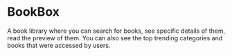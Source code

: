 # BookBox
A book library where you can search for books, see specific details of them, read the preview of them. You can also see the top trending categories and books that were accessed by users.
